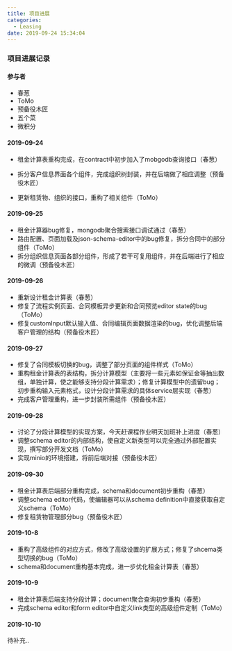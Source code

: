 ```yaml
---
title: 项目进展
categories:
  - Leasing
date: 2019-09-24 15:34:04
---
```


### 项目进展记录

#### 参与者

- 春葱
- ToMo
- 预备役木匠
- 五个菜
- 微积分

#### 2019-09-24

- 租金计算表重构完成，在contract中初步加入了mobgodb查询接口（春葱）

- 拆分客户信息界面各个组件，完成组织树封装，并在后端做了相应调整（预备役木匠）
- 更新租赁物、组织的接口，重构了相关组件（ToMo）

#### 2019-09-25
- 租金计算器bug修复，mongodb聚合搜索接口调试通过（春葱）
- 路由配置、页面加载及json-schema-editor中的bug修复，拆分合同中的部分组件（ToMo）
- 拆分组织信息页面各部分组件，形成了若干可复用组件，并在后端进行了相应的微调（预备役木匠）

#### 2019-09-26

- 重新设计租金计算表（春葱）
- 修复了流程实例页面、合同模板异步更新和合同预览editor state的bug（ToMo）
- 修复customInput默认输入值、合同编辑页面数据渲染的bug，优化调整后端客户管理的结构（预备役木匠）

#### 2019-09-27

- 修复了合同模板切换的bug，调整了部分页面的组件样式（ToMo）
- 重构租金计算表的表结构，拆分计算模型（主要将一些元素如保证金等抽出数组，单独计算，使之能够支持分段计算需求）；修复计算模型中的遗留bug；初步重构输入元素格式，设计分段计算需求的具体service层实现（春葱）
- 完成客户管理重构，进一步封装所需组件（预备役木匠）

#### 2019-09-28

- 讨论了分段计算模型的实现方案，今天赶课程作业明天加班补上进度（春葱）
- 调整schema editor的内部结构，使自定义新类型可以完全通过外部配置实现，撰写部分开发文档（ToMo）
- 实现minio的环境搭建，将前后端对接（预备役木匠）

#### 2019-09-30

- 租金计算表后端部分重构完成，schema和document初步重构（春葱）
- 调整schema editor代码，使编辑器可以从schema definition中直接获取自定义schema（ToMo）
- 修复租赁物管理部分bug（预备役木匠）

#### 2019-10-8

- 重构了高级组件的对应方式，修改了高级设置的扩展方式；修复了shcema类型切换的bug（ToMo）
- schema和document重构基本完成，进一步优化租金计算表（春葱）

#### 2019-10-9

- 租金计算表后端支持分段计算；document聚合查询初步重构（春葱）
- 完成schema editor和form editor中自定义link类型的高级组件定制（ToMo）

#### 2019-10-10

待补充..
